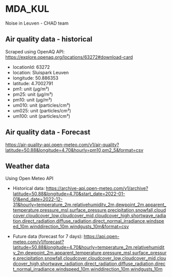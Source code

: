 # MDA_KUL
Noise in Leuven - CHAD team

## Air quality data - historical
Scraped using OpenAQ API: https://explore.openaq.org/locations/63272#download-card
- locationId: 63272
- location:   Sluispark Leuven
- longitude:  50.886353
- latitude:   4.7002791
- pm1:        unit (µg/m³)
- pm25:       unit (µg/m³)
- pm10:       unit (µg/m³)
- um010:      unit (particles/cm³)
- um025:      unit (particles/cm³)
- um100:      unit (particles/cm³)

## Air quality data - Forecast
https://air-quality-api.open-meteo.com/v1/air-quality?latitude=50.88&longitude=4.70&hourly=pm10,pm2_5&format=csv

## Weather data
Using Open Meteo API

- Historical data: https://archive-api.open-meteo.com/v1/archive?latitude=50.88&longitude=4.70&start_date=2022-01-01&end_date=2022-12-31&hourly=temperature_2m,relativehumidity_2m,dewpoint_2m,apparent_temperature,pressure_msl,surface_pressure,precipitation,snowfall,cloudcover,cloudcover_low,cloudcover_mid,cloudcover_high,shortwave_radiation,direct_radiation,diffuse_radiation,direct_normal_irradiance,windspeed_10m,winddirection_10m,windgusts_10m&format=csv

- Future data (forecast for 7 days): https://api.open-meteo.com/v1/forecast?latitude=50.88&longitude=4.70&hourly=temperature_2m,relativehumidity_2m,dewpoint_2m,apparent_temperature,pressure_msl,surface_pressure,precipitation,snowfall,cloudcover,cloudcover_low,cloudcover_mid,cloudcover_high,shortwave_radiation,direct_radiation,diffuse_radiation,direct_normal_irradiance,windspeed_10m,winddirection_10m,windgusts_10m

